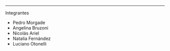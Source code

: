 -----------
Integrantes


- Pedro Morgade
- Angelina Bruzoni
- Nicolás Ariel
- Natalia Fernández
- Luciano Otonelli
